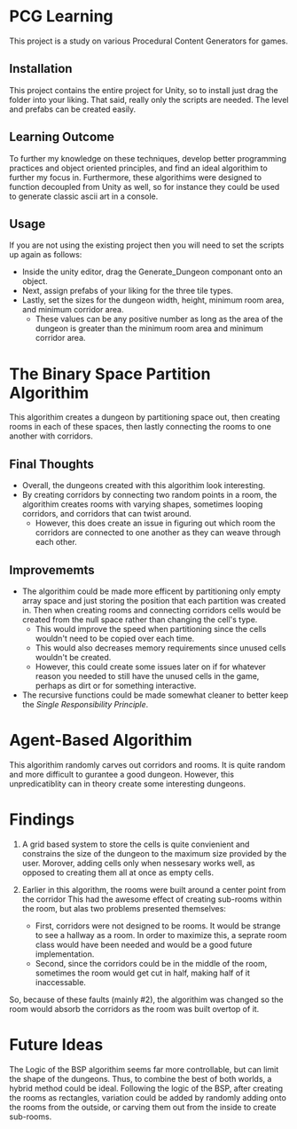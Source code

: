 # PCG Learning
This project is a study on various Procedural Content Generators for games.

## Installation
This project contains the entire project for Unity, so to install just drag the folder into your liking. That said, really only the scripts are needed. The level and prefabs can be created easily.

## Learning Outcome
To further my knowledge on these techniques, develop better programming practices and object oriented principles, and find an ideal algorithim to further my focus in. Furthermore, these algorithims were designed to function decoupled from Unity as well, so for instance they could be used to generate classic ascii art in a console.

## Usage
If you are not using the existing project then you will need to set the scripts up again as follows: 
* Inside the unity editor, drag the Generate_Dungeon componant onto an object. 
* Next, assign prefabs of your liking for the three tile types.
* Lastly, set the sizes for the dungeon width, height, minimum room area, and minimum corridor area.
  * These values can be any positive number as long as the area of the dungeon is greater than the minimum room area and minimum corridor area.

# The Binary Space Partition Algorithim
This algorithim creates a dungeon by partitioning space out, then creating rooms in each of these spaces, then lastly connecting the rooms to one another with corridors. 

## Final Thoughts 
* Overall, the dungeons created with this algorithim look interesting. 
* By creating corridors by connecting two random points in a room, the algorithim creates rooms with varying shapes, sometimes looping corridors, and corridors that can twist around. 
  * However, this does create an issue in figuring out which room the corridors are connected to one another as they can weave through each other.

## Improvememts
* The algorithim could be made more efficent by partitioning only empty array space and just storing the position that each partition was created in. Then when creating rooms and connecting corridors cells would be created from the null space rather than changing the cell's type.
  * This would improve the speed when partitioning since the cells wouldn't need to be copied over each time.
  * This would also decreases memory requirements since unused cells wouldn't be created.
  * However, this could create some issues later on if for whatever reason you needed to still have the unused cells in the game, perhaps as dirt or for something interactive.
 * The recursive functions could be made somewhat cleaner to better keep the *Single Responsibility Principle*.
 
 # Agent-Based Algorithim
This algorithim randomly carves out corridors and rooms. It is quite random and more difficult to gurantee a good dungeon. However, this unpredicatiblity can in theory create some interesting dungeons.

# Findings
1. A grid based system to store the cells is quite convienient and constrains the size of the dungeon to the maximum size provided by the user. Morover, adding cells only when nessesary works well, as opposed to creating them all at once as empty cells.

2. Earlier in this algorithm, the rooms were built around a center point from the corridor
This had the awesome effect of creating sub-rooms within the room, but alas two problems presented themselves:
   * First, corridors were not designed to be rooms. It would be strange to see a hallway as a room. In order to maximize
this, a seprate room class would have been needed and would be a good future implementation.
   * Second, since the corridors could be in the middle of the room, sometimes the room would get cut in half, making
half of it inaccessable.

So, because of these faults (mainly #2), the algorithim was changed so the room would absorb the corridors as the room
was built overtop of it.

# Future Ideas
The Logic of the BSP algorithim seems far more controllable, but can limit the shape of the dungeons. Thus, to combine the best of both worlds, a hybrid method could be ideal. Following the logic of the BSP, after creating the rooms as rectangles, variation could be added by randomly adding onto the rooms from the outside, or carving them out from the inside to create sub-rooms.
